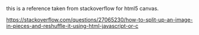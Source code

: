 this is a reference taken from stackoverflow for html5 canvas.

https://stackoverflow.com/questions/27065230/how-to-split-up-an-image-in-pieces-and-reshuffle-it-using-html-javascript-or-c
